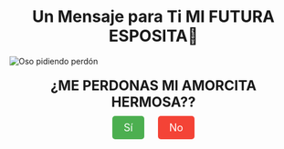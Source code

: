 <!DOCTYPE html>
<html lang="es">
<head>
  <meta charset="UTF-8">
  <meta name="viewport" content="width=device-width, initial-scale=1.0">
  <title>Mensaje Especial</title>
  <style>
    .message {
      font-size: 24px;
      margin: 20px;
      font-weight: bold;
      text-align: center;
    }
    .buttons {
      margin-top: 20px;
      text-align: center;
    }
    .button {
      font-size: 18px;
      padding: 10px 20px;
      margin: 10px;
      color: white;
      background-color: #4CAF50;
      border: none;
      border-radius: 5px;
      cursor: pointer;
      text-decoration: none;
    }
    .button.no {
      background-color: #f44336;
    }
    .hidden {
      display: none;
    }
  </style>
</head>
<body>
  <div style="text-align: center;">
    <h1>Un Mensaje para Ti MI FUTURA ESPOSITA💓</h1>
  </div>
  
  <img src="https://i.imgur.com/JHTocYe.gif" alt="Oso pidiendo perdón" style="display: block; margin: 0 auto;">
  
  <div class="message" id="initialMessage">¿ME PERDONAS MI AMORCITA HERMOSA??</div>
  
  <div class="buttons" id="initialButtons">
    <a href="#" id="yesButton" class="button">Sí</a>
    <a href="#" id="noButton" class="button no">No</a>
  </div>

  <div class="message hidden" id="thankYouMessage">
    Gracias mi amorcito, te amo y te amaré siempre 💖
  </div>
  
  <div class="buttons hidden" id="thankYouButtons">
    <img src="https://i.imgur.com/a5aJQvU.gif" alt="Te Amo GIF" style="width: 200px;">
    <br><p>Te amo muchísimo!</p>
  </div>
  
  <div class="message hidden" id="sureMessage">
    ¿Segura?
  </div>
  
  <div class="buttons hidden" id="sureButtons">
    <img src="https://i.imgur.com/wXq6hIn.gif" alt="Seguro GIF" style="width: 200px;">
    <br><a href="#" id="yesButton2" class="button">Sí</a>
    <a href="#" id="noButton2" class="button no">No</a>
  </div>

  <script>
    // Función para ocultar y mostrar elementos
    function toggleVisibility(elementsToHide, elementsToShow) {
      elementsToHide.forEach(function(element) {
        document.getElementById(element).classList.add('hidden');
      });
      elementsToShow.forEach(function(element) {
        document.getElementById(element).classList.remove('hidden');
      });
    }

    // Al hacer clic en el botón "Sí" (primero)
    document.getElementById('yesButton').addEventListener('click', function(event) {
      event.preventDefault();
      // Oculta todo y muestra el GIF de agradecimiento con las opciones
      toggleVisibility(
        ['initialMessage', 'initialButtons', 'sureMessage', 'sureButtons'],  // Ocultar todos los elementos previos
        ['thankYouMessage', 'thankYouButtons'] // Mostrar solo el mensaje y el GIF de "Te Amo"
      );
    });

    // Al hacer clic en el botón "No" (primero)
    document.getElementById('noButton').addEventListener('click', function(event) {
      event.preventDefault();
      // Oculta todo y muestra el GIF de "Segura?" con las opciones
      toggleVisibility(
        ['initialMessage', 'initialButtons', 'thankYouMessage', 'thankYouButtons'],  // Ocultar todos los elementos previos
        ['sureMessage', 'sureButtons']  // Mostrar solo el mensaje y el GIF de "Seguro"
      );
    });

    // Al hacer clic en el botón "Sí" (segundo)
    document.getElementById('yesButton2').addEventListener('click', function(event) {
      event.preventDefault();
      // Oculta todo y muestra el mensaje final de agradecimiento
      toggleVisibility(
        ['sureMessage', 'sureButtons'],   // Ocultar mensaje y botones de "Segura?"
        ['thankYouMessage', 'thankYouButtons']  // Mostrar mensaje de agradecimiento
      );
    });

    // Al hacer clic en el botón "No" (segundo)
    document.getElementById('noButton2').addEventListener('click', function(event) {
      event.preventDefault();
      // Oculta todo y vuelve a mostrar el GIF y el mensaje de "¿Segura?"
      toggleVisibility(
        ['thankYouMessage', 'thankYouButtons'],  // Ocultar el mensaje de agradecimiento
        ['sureMessage', 'sureButtons']  // Mostrar nuevamente el mensaje y los botones de "¿Segura?"
      );
    });
  </script>
</body>
</html>

